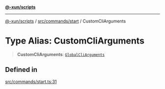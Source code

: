 [**@-xun/scripts**](../../../../README.md)

***

[@-xun/scripts](../../../../README.md) / [src/commands/start](../README.md) / CustomCliArguments

# Type Alias: CustomCliArguments

> **CustomCliArguments**: [`GlobalCliArguments`](../../../configure/type-aliases/GlobalCliArguments.md)

## Defined in

[src/commands/start.ts:31](https://github.com/Xunnamius/xscripts/blob/28c221bb8a859e69003ba2447e3f5763dc92a0ec/src/commands/start.ts#L31)
